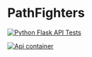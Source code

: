 # PathFighters

[![Python Flask API Tests](https://github.com/Niewidzialny84/PathFighters/actions/workflows/python_api_test.yml/badge.svg?branch=main&event=push)](https://github.com/Niewidzialny84/PathFighters/actions/workflows/python_api_test.yml)

[![Api container](https://github.com/Niewidzialny84/PathFighters/actions/workflows/api-container.yml/badge.svg)](https://github.com/Niewidzialny84/PathFighters/actions/workflows/api-container.yml)